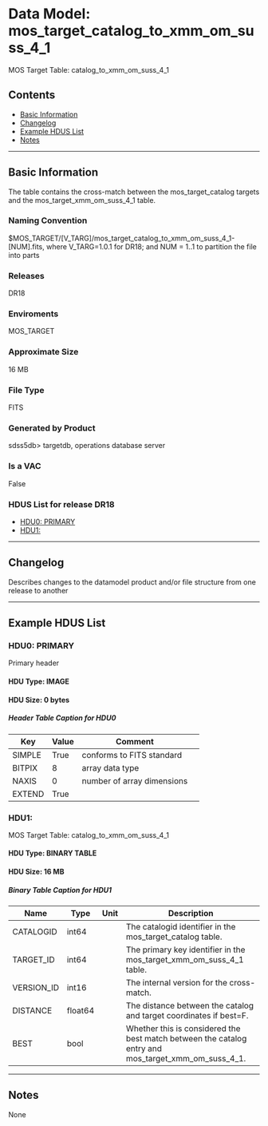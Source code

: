 # Data Model: mos_target_catalog_to_xmm_om_suss_4_1


MOS Target Table: catalog_to_xmm_om_suss_4_1


## Contents
- [Basic Information](#basic-information)
- [Changelog](#changelog)
- [Example HDUS List](#example-hdus-list)
- [Notes](#notes)

---

## Basic Information
The table contains the cross-match between the mos_target_catalog targets and the mos_target_xmm_om_suss_4_1 table.

### Naming Convention
$MOS_TARGET/[V_TARG]/mos_target_catalog_to_xmm_om_suss_4_1-[NUM].fits, where V_TARG=1.0.1 for DR18; and NUM = 1..1 to partition the file into parts

### Releases
DR18

### Enviroments
MOS_TARGET

### Approximate Size
16 MB

### File Type
FITS

### Generated by Product
sdss5db> targetdb, operations database server

### Is a VAC
False

### HDUS List for release DR18
  - [HDU0: PRIMARY](#hdu0-primary)
  - [HDU1: ](#hdu1-)

---

## Changelog
Describes changes to the datamodel product and/or file structure from one release to another

---
## Example HDUS List

### HDU0: PRIMARY
Primary header

#### HDU Type: IMAGE
#### HDU Size:  0 bytes

##### Header Table Caption for HDU0
Key | Value | Comment | |
| --- | --- | --- | --- |
| SIMPLE | True | conforms to FITS standard |
| BITPIX | 8 | array data type |
| NAXIS | 0 | number of array dimensions |
| EXTEND | True |  |



### HDU1: 
MOS Target Table: catalog_to_xmm_om_suss_4_1

#### HDU Type: BINARY TABLE
#### HDU Size:  16 MB


##### Binary Table Caption for HDU1
Name | Type | Unit | Description |
| --- | --- | --- | --- |
 | CATALOGID | int64 |  | The catalogid identifier in the mos_target_catalog table. |
 | TARGET_ID | int64 |  | The primary key identifier in the mos_target_xmm_om_suss_4_1 table. |
 | VERSION_ID | int16 |  | The internal version for the cross-match. |
 | DISTANCE | float64 |  | The distance between the catalog and target coordinates if best=F. |
 | BEST | bool |  | Whether this is considered the best match between the catalog entry and mos_target_xmm_om_suss_4_1. |



---
## Notes
None
